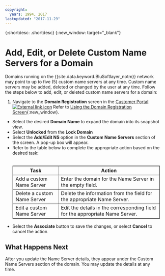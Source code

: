 ```yaml
---
copyright:
  years: 1994, 2017
lastupdated: "2017-11-29"
---
```


{:shortdesc: .shortdesc}
{:new_window: target="_blank"}

# Add, Edit, or Delete Custom Name Servers for a Domain

Domains running on the {{site.data.keyword.BluSoftlayer_notm}} network may point to up to five (5) custom name servers at any time. Custom name servers may be added, deleted or changed by the user at any time. Follow the steps below to add, edit, or deleted custom name servers for a domain:

1. Navigate to the **Domain Registration** screen in the [Customer Portal ![External link icon](../../icons/launch-glyph.svg "External link icon")](https://control.softlayer.com/) Refer to [Using the Domain Registration Screen](use-domain-registration-screen.html){:new_window}.
* Select the desired **Domain Name** to expand the domain into its snapshot view.
* Select **Unlocked** from the **Lock Domain**
* Select the **Add/Edit NS** option in the **Custom Name Servers** section of the screen. A pop-up box will appear.
* Refer to the table below to complete the appropriate action based on the desired task:<br/><br/><table border="1"><tbody><tr><th>Task</th><th>Action</th></tr><tr><td>Add a custom Name Server</td><td>Enter the domain for the Name Server in the empty field.</td></tr><tr><td>Delete a custom Name Server</td><td>Delete the information from the field for the appropriate Name Server.</td></tr><tr><td>Edit a custom Name Server</td><td>Edit the details in the corresponding field for the appropriate Name Server.</td></tr></tbody></table>
* Select the **Associate** button to save the changes, or select **Cancel** to cancel the action.

## What Happens Next

After you update the Name Server details, they appear under the Custom Name Servers section of the domain. You may update the details at any time.
